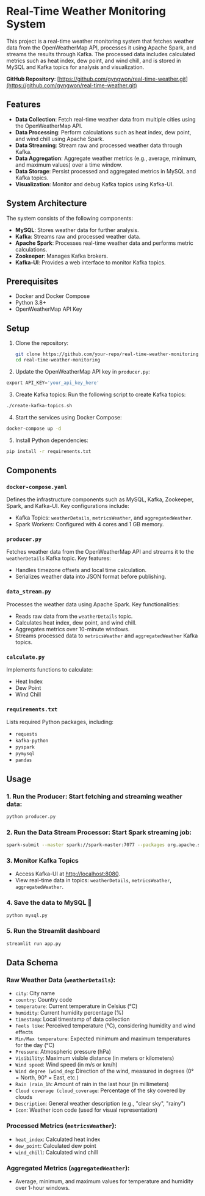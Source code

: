 # Real-Time Weather Monitoring System

This project is a real-time weather monitoring system that fetches weather data from the OpenWeatherMap API, processes it using Apache Spark, and streams the results through Kafka. The processed data includes calculated metrics such as heat index, dew point, and wind chill, and is stored in MySQL and Kafka topics for analysis and visualization.

**GitHub Repository**: [https://github.com/gyngwon/real-time-weather.git](https://github.com/gyngwon/real-time-weather.git)

## Features

- **Data Collection**: Fetch real-time weather data from multiple cities using the OpenWeatherMap API.
- **Data Processing**: Perform calculations such as heat index, dew point, and wind chill using Apache Spark.
- **Data Streaming**: Stream raw and processed weather data through Kafka.
- **Data Aggregation**: Aggregate weather metrics (e.g., average, minimum, and maximum values) over a time window.
- **Data Storage**: Persist processed and aggregated metrics in MySQL and Kafka topics.
- **Visualization**: Monitor and debug Kafka topics using Kafka-UI.

## System Architecture

The system consists of the following components:

- **MySQL**: Stores weather data for further analysis.
- **Kafka**: Streams raw and processed weather data.
- **Apache Spark**: Processes real-time weather data and performs metric calculations.
- **Zookeeper**: Manages Kafka brokers.
- **Kafka-UI**: Provides a web interface to monitor Kafka topics.

## Prerequisites

- Docker and Docker Compose
- Python 3.8+
- OpenWeatherMap API Key

## Setup

1. Clone the repository:
   ```bash
   git clone https://github.com/your-repo/real-time-weather-monitoring.git
   cd real-time-weather-monitoring
   ```
2. Update the OpenWeatherMap API key in `producer.py`:

```python
export API_KEY='your_api_key_here' 
```
3. Create Kafka topics: Run the following script to create Kafka topics:
```bash
./create-kafka-topics.sh
```
4. Start the services using Docker Compose:
```bash
docker-compose up -d
```
5. Install Python dependencies:
```bash
pip install -r requirements.txt
```
## Components

### `docker-compose.yaml`
Defines the infrastructure components such as MySQL, Kafka, Zookeeper, Spark, and Kafka-UI. Key configurations include:

- Kafka Topics: `weatherDetails`, `metricsWeather`, and `aggregatedWeather`.
- Spark Workers: Configured with 4 cores and 1 GB memory.

### `producer.py`
Fetches weather data from the OpenWeatherMap API and streams it to the `weatherDetails` Kafka topic. Key features:

- Handles timezone offsets and local time calculation.
- Serializes weather data into JSON format before publishing.

### `data_stream.py`
Processes the weather data using Apache Spark. Key functionalities:

- Reads raw data from the `weatherDetails` topic.
- Calculates heat index, dew point, and wind chill.
- Aggregates metrics over 10-minute windows.
- Streams processed data to `metricsWeather` and `aggregatedWeather` Kafka topics.

### `calculate.py`
Implements functions to calculate:

- Heat Index
- Dew Point
- Wind Chill

### `requirements.txt`
Lists required Python packages, including:

- `requests`
- `kafka-python`
- `pyspark`
- `pymysql`
- `pandas`

## Usage

### 1. Run the Producer: Start fetching and streaming weather data:

```bash
python producer.py
```
### 2. Run the Data Stream Processor: Start Spark streaming job:
```bash
spark-submit --master spark://spark-master:7077 --packages org.apache.spark:spark-sql-kafka-0-10_2.12:3.1.2,com.redislabs:spark-redis_2.12:3.0.0 data_stream.py
```
### 3. Monitor Kafka Topics

- Access Kafka-UI at [http://localhost:8080](http://localhost:8080).
- View real-time data in topics: `weatherDetails`, `metricsWeather`, `aggregatedWeather`.

### 4. Save the data to MySQL 
```bash
python mysql.py
```
### 5. Run the Streamlit dashboard
```bash
streamlit run app.py
```

## Data Schema

### Raw Weather Data (`weatherDetails`):
- `city`: City name
- `country`: Country code
- `temperature`: Current temperature in Celsius (°C)  
- `humidity`: Current humidity percentage (%)  
- `timestamp`: Local timestamp of data collection  
- `Feels like`: Perceived temperature (°C), considering humidity and wind effects  
- `Min/Max temperature`: Expected minimum and maximum temperatures for the day (°C)  
- `Pressure`: Atmospheric pressure (hPa)  
- `Visibility`: Maximum visible distance (in meters or kilometers)  
- `Wind speed`: Wind speed (in m/s or km/h)
- `Wind degree (wind_deg`: Direction of the wind, measured in degrees (0° = North, 90° = East, etc.)  
- `Rain (rain_1h`: Amount of rain in the last hour (in millimeters)  
- `Cloud coverage (cloud_coverage`: Percentage of the sky covered by clouds  
- `Description`: General weather description (e.g., "clear sky", "rainy")  
- `Icon`: Weather icon code (used for visual representation) 

### Processed Metrics (`metricsWeather`):
- `heat_index`: Calculated heat index
- `dew_point`: Calculated dew point
- `wind_chill`: Calculated wind chill

### Aggregated Metrics (`aggregatedWeather`):
- Average, minimum, and maximum values for temperature and humidity over 1-hour windows.
